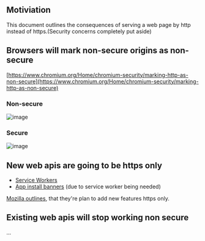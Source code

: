 ## Motiviation

This document outlines the consequences of serving a web page by http instead of https.(Security concerns completely put aside)

## Browsers will mark non-secure origins as non-secure
[https://www.chromium.org/Home/chromium-security/marking-http-as-non-secure](https://www.chromium.org/Home/chromium-security/marking-http-as-non-secure)

### Non-secure
![image](https://cloud.githubusercontent.com/assets/474248/9668783/dbfe99e2-5283-11e5-8f26-b9227a6dcd94.png)

### Secure
![image](https://cloud.githubusercontent.com/assets/474248/9668823/10f01cd4-5284-11e5-9cd7-f5848212c310.png)

## New web apis are going to be https only

 * [Service Workers](http://www.w3.org/TR/service-workers/#security-considerations)
 * [App install banners](https://developers.google.com/web/updates/2015/03/increasing-engagement-with-app-install-banners-in-chrome-for-android?hl=en) (due to service worker being needed)

[Mozilla outlines](https://blog.mozilla.org/security/2015/04/30/deprecating-non-secure-http/), that they're plan to add new features https only.

## Existing web apis will stop working non secure
...
